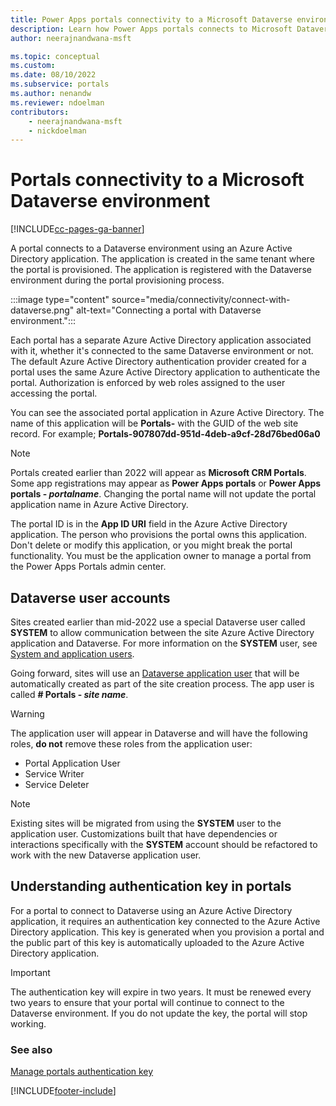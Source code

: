 ```yaml
---
title: Power Apps portals connectivity to a Microsoft Dataverse environment
description: Learn how Power Apps portals connects to Microsoft Dataverse environment, connectivity architecture, and the authentication key used for connectivity.
author: neerajnandwana-msft

ms.topic: conceptual
ms.custom: 
ms.date: 08/10/2022
ms.subservice: portals
ms.author: nenandw
ms.reviewer: ndoelman
contributors:
    - neerajnandwana-msft
    - nickdoelman
---
```


# Portals connectivity to a Microsoft Dataverse environment


[!INCLUDE[cc-pages-ga-banner](../../../includes/cc-pages-ga-banner.md)]

A portal connects to a Dataverse environment using an Azure Active Directory application. The application is created in the same tenant where the portal is provisioned. The application is registered with the Dataverse environment during the portal provisioning process.

:::image type="content" source="media/connectivity/connect-with-dataverse.png" alt-text="Connecting a portal with Dataverse environment.":::

Each portal has a separate Azure Active Directory application associated with it, whether it's connected to the same Dataverse environment or not. The default Azure Active Directory authentication provider created for a portal uses the same Azure Active Directory application to authenticate the portal. Authorization is enforced by web roles assigned to the user accessing the portal.

You can see the associated portal application in Azure Active Directory. The name of this application will be **Portals-** with the GUID of the web site record. For example; 
**Portals-907807dd-951d-4deb-a9cf-28d76bed06a0**

> [!NOTE]
> Portals created earlier than 2022 will appear as **Microsoft CRM Portals**.
> Some app registrations may appear as **Power Apps portals** or **Power Apps portals - *portalname***. 
> Changing the portal name will not update the portal application name in Azure Active Directory.

The portal ID is in the **App ID URI** field in the Azure Active Directory application. The person who provisions the portal owns this application. Don't delete or modify this application, or you might break the portal functionality. You must be the application owner to manage a portal from the Power Apps Portals admin center.

## Dataverse user accounts

Sites created earlier than mid-2022 use a special Dataverse user called **SYSTEM** to allow communication between the site Azure Active Directory application and Dataverse. For more information on the **SYSTEM** user, see [System and application users](/power-platform/admin/system-application-users).

Going forward, sites will use an [Dataverse application user](/power-platform/admin/manage-application-users) that will be automatically created as part of the site creation process. The app user is called **# Portals - *site name***.

> [!WARNING]
> The application user will appear in Dataverse and will have the following roles, **do not** remove these roles from the application user:
> - Portal Application User
> - Service Writer
> - Service Deleter

> [!NOTE]
> Existing sites will be migrated from using the **SYSTEM** user to the application user. Customizations built that have dependencies or interactions specifically with the **SYSTEM** account should be refactored to work with the new Dataverse application user.

## Understanding authentication key in portals

For a portal to connect to Dataverse using an Azure Active Directory application, it requires an authentication key connected to the Azure Active Directory application. This key is generated when you provision a portal and the public part of this key is automatically uploaded to the Azure Active Directory application.

> [!IMPORTANT]
> The authentication key will expire in two years. It must be renewed every two years to ensure that your portal will continue to connect to the Dataverse environment. If you do not update the key, the portal will stop working.  

### See also

[Manage portals authentication key](manage-auth-key.md)


[!INCLUDE[footer-include](../../../includes/footer-banner.md)]

